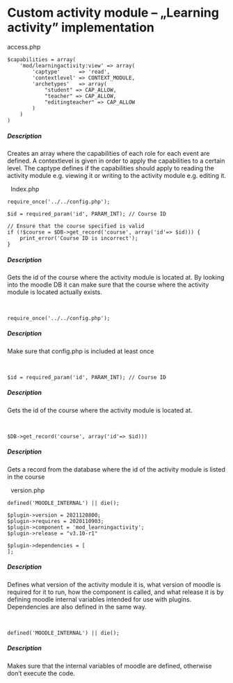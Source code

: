 # Custom activity module – „Learning activity” implementation 
access.php  
```
$capabilities = array( 
    'mod/learningactivity:view' => array( 
        'captype'      => 'read', 
        'contextlevel' => CONTEXT_MODULE, 
        'archetypes'   => array( 
            "student" => CAP_ALLOW, 
            "teacher" => CAP_ALLOW, 
            "editingteacher" => CAP_ALLOW 
        ) 
    ) 
) 
```
##### Description
Creates an array where the capabilities of each role for each event are defined. A contextlevel is given in order to apply the capabilities to a certain level. The captype defines if the capabilities should apply to reading the activity module e.g. viewing it or writing to the activity module e.g. editing it. 

&nbsp;
Index.php 
```
require_once('../../config.php'); 

$id = required_param('id', PARAM_INT); // Course ID 

// Ensure that the course specified is valid 
if (!$course = $DB->get_record('course', array('id'=> $id))) { 
    print_error('Course ID is incorrect'); 
} 
```
##### Description
Gets the id of the course where the activity module is located at. By looking into the moodle DB it can make sure that the course where the activity module is located actually exists. 

&nbsp;
```
require_once('../../config.php'); 
```
##### Description
Make sure that config.php is included at least once 

&nbsp;
```
$id = required_param('id', PARAM_INT); // Course ID 
```
##### Description
Gets the id of the course where the activity module is located at. 

&nbsp;
```
$DB->get_record('course', array('id'=> $id))) 
```
##### Description 
Gets a record from the database where the id of the activity module is listed in the course 

&nbsp;
version.php 
```
defined('MOODLE_INTERNAL') || die(); 

$plugin->version = 2021120800; 
$plugin->requires = 2020110903; 
$plugin->component = 'mod_learningactivity'; 
$plugin->release = "v3.10-r1" 

$plugin->dependencies = [ 
]; 
```
##### Description 
Defines what version of the activity module it is, what version of moodle is required for it to run, how the component is called, and what release it is by defining moodle internal variables intended for use with plugins. Dependencies are also defined in the same way. 

&nbsp;
```
defined('MOODLE_INTERNAL') || die(); 
```
##### Description 
Makes sure that the internal variables of moodle are defined, otherwise don’t execute the code. 

